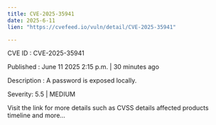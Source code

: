 ```yaml
---
title: CVE-2025-35941
date: 2025-6-11
lien: "https://cvefeed.io/vuln/detail/CVE-2025-35941"

---
```


CVE ID : CVE-2025-35941

Published :  June 11
2025
2:15 p.m. | 30 minutes ago

Description : A password is exposed locally.

Severity: 5.5 | MEDIUM

Visit the link for more details
such as CVSS details
affected products
timeline
and more...
